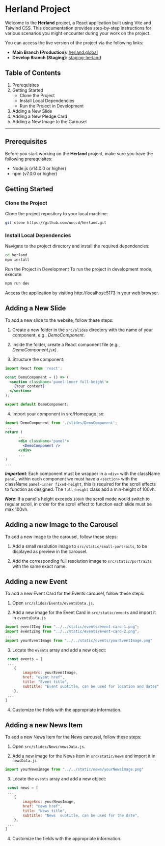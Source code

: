 # Herland Project

Welcome to the **Herland** project, a React application built using Vite and Taiwind CSS. This documentation provides step-by-step instructions for various scenarios you might encounter during your work on the project.


You can access the live version of the project via the following links:

- **Main Branch (Production):** [herland.global](https://herland.global/)
- **Develop Branch (Staging):** [staging-herland](https://staging-herland.netlify.app/)

## Table of Contents
1. Prerequisites
2. Getting Started
    - Clone the Project
    - Install Local Dependencies
    - Run the Project in Development
3. Adding a New Slide
4. Adding a New Pledge Card
5. Adding a New Image to the Carousel

---

## Prerequisites
Before you start working on the **Herland** project, make sure you have the following prerequisites:

- Node.js (v14.0.0 or higher)
- npm (v7.0.0 or higher)

## Getting Started

### Clone the Project
Clone the project repository to your local machine:

```bash
git clone https://github.com/unccd/herland.git
```

### Install Local Dependencies
Navigate to the project directory and install the required dependencies:


```bash
cd herland
npm install
```

Run the Project in Development
To run the project in development mode, execute:

```bash
npm run dev
```
Access the application by visiting http://localhost:5173 in your web browser.

## Adding a New Slide

To add a new slide to the website, follow these steps:

1. Create a new folder in the `src/slides` directory with the name of your component, e.g., *DemoComponent*.

2. Inside the folder, create a React component file (e.g., *DemoComponent.jsx*).

3.  Structure the component:

```jsx
import React from 'react';

const DemoComponent = () => (
  <section className='panel-inner full-height'>
    {Your content}
  </section>
);

export default DemoComponent;
```
4. Import your component in src/Homepage.jsx:
```jsx
import DemoComponent from './slides/DemoComponent';
...
return (
      ...
      <div className="panel">
        <DemoComponent />
      </div>
      ...
)
...
```
***Important***: Each component must be wrapper in a `<div>` with the className `panel`, within each component we must have a `<section>` with the className `panel-inner fixed-height`, this is required for the scroll effects to function as designed. The `full-height` class add a min-height of 100vh. 

***Note***: If a panel's height exceeds `100vh` the scroll mode would switch to regular scroll, in order for the scroll effect to function each slide must be max 100vh.

## Adding a new Image to the Carousel
To add a new image to the carousel, follow these steps:

1. Add a small resolution image to `src/static/small-portraits`, to be displayed as preview in the carousel.

2. Add the corresponding full resolution image to `src/static/portraits` with the same exact name.


## Adding a new Event

To add a new Event Card for the Events carousel, follow these steps:

1. Open `src/slides/Events/eventsData.js`.

2. Add a new image for the Event Card in `src/static/events` and import it in `eventsData.js`

```js
import event1Img from "../../static/events/event-card-1.png";
import event2Img from "../../static/events/event-card-2.png";
...
import yourEventImage from "../../static/events/yourEventImage.png"

```
3. Locate the `events` array and add a new object:

```jsx
 const events = [
 ...
    {
        imageSrc: yourEventImage,
        href: "event href",
        title: "Event title",
        subtitle: "Event subtitle, can be used for location and dates",
    },
 ...
]
```
4. Customize the fields with the appropriate information.

## Adding a new News Item

To add a new News Item for the News carousel, follow these steps:

1. Open `src/slides/News/newsData.js`.

2. Add a new image for the News Item in `src/static/news` and import it in `newsData.js`

```js
import yourNewsImage from "../../static/news/yourNewsImage.png"

```
3. Locate the `events` array and add a new object:

```jsx
 const news = [
 ...
    {
        imageSrc: yourNewsImage,
        href: "news href",
        title: "News title",
        subtitle: "News  subtitle, can be used for the date",
    },
 ...
]
```
4. Customize the fields with the appropriate information.
